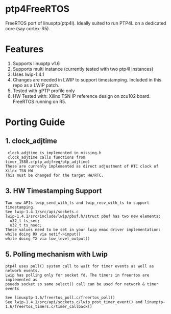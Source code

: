 # ptp4FreeRTOS
FreeRTOS port of linuxptp(ptp4l). 
Ideally suited to run PTP4L on a dedicated core (say cortex-R5). 

# Features
1. Supports linuxptp v1.6
2. Supports multi instance (currently tested with two ptp4l instances)
3. Uses lwip-1.4.1
4. Changes are needed in LWIP to support timestamping. Included in this repo as a LWIP patch.
5. Tested with gPTP profile only
6. HW Tested with:
    Xilinx TSN IP reference design on zcu102 board. FreeRTOS running on R5. 

# Porting Guide
## 1. clock_adjtime
     clock_adjtime is implemented in missing.h
     clock_adjtime calls functions from timer_1588.c(ptp_adjfreq/ptp_adjtime)
    These are currenly implemented as direct adjustment of RTC clock of Xilnx TSN HW
    This must be changed for the target HW/RTC.
## 3. HW Timestamping Support 
    Two new APIs lwip_send_with_ts and lwip_recv_with_ts to support timestamping.
    See lwip-1.4.1/src/api/sockets.c
    lwip-1.4.1/src/include/lwip/pbuf.h/struct pbuf has two new elements:
      u32_t ts_sec;
      u32_t ts_nsec;
    These values need to be set in your lwip emac driver implementation:
    while doing RX via netif->input()
    while doing TX via low_level_output() 
## 5. Polling mechanism with Lwip
    ptp4l uses poll() system call to wait for timer events as well as network events. 
    Lwip has polling only for socket fd. The timers in freertos are implemented as 
    psuedo socket so same select() call can be used for network & timer events
    
    See linuxptp-1.6/freertos_poll.c/freertos_poll()
    See lwip-1.4.1/src/api/sockets.c/lwip_post_timer_event() and linuxptp-1.6/freertos_timers.c/timer_callback()
 

    
